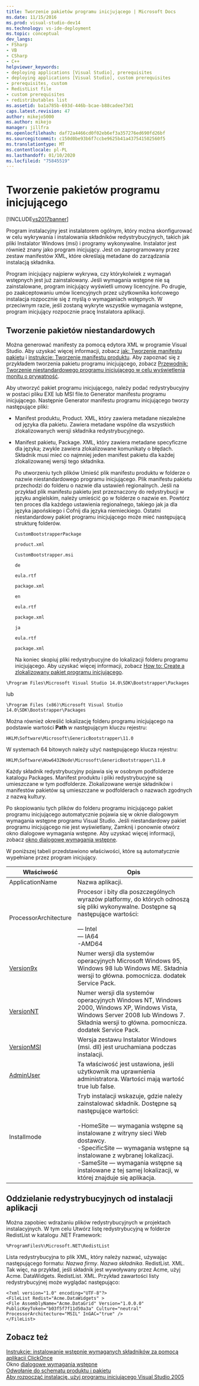 ```yaml
---
title: Tworzenie pakietów programu inicjującego | Microsoft Docs
ms.date: 11/15/2016
ms.prod: visual-studio-dev14
ms.technology: vs-ide-deployment
ms.topic: conceptual
dev_langs:
- FSharp
- VB
- CSharp
- C++
helpviewer_keywords:
- deploying applications [Visual Studio], prerequisites
- deploying applications [Visual Studio], custom prerequisites
- prerequisites, custom
- RedistList file
- custom prerequisites
- redistributables list
ms.assetid: ba1a785b-693d-446b-bcae-b88cadee73d1
caps.latest.revision: 47
author: mikejo5000
ms.author: mikejo
manager: jillfra
ms.openlocfilehash: daf72a4466cd0f02eb6ef3a357276ed690fd26bf
ms.sourcegitcommit: c150d0be93b6f7ccbe9625b41a437541502560f5
ms.translationtype: MT
ms.contentlocale: pl-PL
ms.lasthandoff: 01/10/2020
ms.locfileid: "75845519"
---
```

# <a name="creating-bootstrapper-packages"></a>Tworzenie pakietów programu inicjującego
[!INCLUDE[vs2017banner](../includes/vs2017banner.md)]

Program instalacyjny jest instalatorem ogólnym, który można skonfigurować w celu wykrywania i instalowania składników redystrybucyjnych, takich jak pliki Instalator Windows (msi) i programy wykonywalne. Instalator jest również znany jako program inicjujący. Jest on zaprogramowany przez zestaw manifestów XML, które określają metadane do zarządzania instalacją składnika.  
  
 Program inicjujący najpierw wykrywa, czy którykolwiek z wymagań wstępnych jest już zainstalowany. Jeśli wymagania wstępne nie są zainstalowane, program inicjujący wyświetli umowy licencyjne. Po drugie, po zaakceptowaniu umów licencyjnych przez użytkownika końcowego instalacja rozpocznie się z myślą o wymaganiach wstępnych. W przeciwnym razie, jeśli zostaną wykryte wszystkie wymagania wstępne, program inicjujący rozpocznie pracę Instalatora aplikacji.  
  
## <a name="creating-custom-packages"></a>Tworzenie pakietów niestandardowych  
 Można generować manifesty za pomocą edytora XML w programie Visual Studio. Aby uzyskać więcej informacji, zobacz [jak: Tworzenie manifestu pakietu](../deployment/how-to-create-a-package-manifest.md) i [instrukcje: Tworzenie manifestu produktu](../deployment/how-to-create-a-product-manifest.md). Aby zapoznać się z przykładem tworzenia pakietu programu inicjującego, zobacz [Przewodnik: Tworzenie niestandardowego programu inicjującego w celu wyświetlenia monitu o prywatność](../deployment/walkthrough-creating-a-custom-bootstrapper-to-show-a-privacy-prompt.md).  
  
 Aby utworzyć pakiet programu inicjującego, należy podać redystrybucyjny w postaci pliku EXE lub MSI file.to Generator manifestu programu inicjującego. Następnie Generator manifestu programu inicjującego tworzy następujące pliki:  
  
- Manifest produktu, Product. XML, który zawiera metadane niezależne od języka dla pakietu. Zawiera metadane wspólne dla wszystkich zlokalizowanych wersji składnika redystrybucyjnego.  
  
- Manifest pakietu, Package. XML, który zawiera metadane specyficzne dla języka; zwykle zawiera zlokalizowane komunikaty o błędach. Składnik musi mieć co najmniej jeden manifest pakietu dla każdej zlokalizowanej wersji tego składnika.  
  
  Po utworzeniu tych plików Umieść plik manifestu produktu w folderze o nazwie niestandardowego programu inicjującego. Plik manifestu pakietu przechodzi do folderu o nazwie dla ustawień regionalnych. Jeśli na przykład plik manifestu pakietu jest przeznaczony do redystrybucji w języku angielskim, należy umieścić go w folderze o nazwie en. Powtórz ten proces dla każdego ustawienia regionalnego, takiego jak ja dla języka japońskiego i Cofnij dla języka niemieckiego. Ostatni niestandardowy pakiet programu inicjującego może mieć następującą strukturę folderów.  
  
  `CustomBootstrapperPackage`  
  
  `product.xml`  
  
  `CustomBootstrapper.msi`  
  
  `de`  
  
  `eula.rtf`  
  
  `package.xml`  
  
  `en`  
  
  `eula.rtf`  
  
  `package.xml`  
  
  `ja`  
  
  `eula.rtf`  
  
  `package.xml`  
  
  Na koniec skopiuj pliki redystrybucyjne do lokalizacji folderu programu inicjującego. Aby uzyskać więcej informacji, zobacz [How to: Create a zlokalizowany pakiet programu inicjującego](../deployment/how-to-create-a-localized-bootstrapper-package.md).  
  
```  
\Program Files\Microsoft Visual Studio 14.0\SDK\Bootstrapper\Packages  
```  
  
 lub  
  
```  
\Program Files (x86)\Microsoft Visual Studio 14.0\SDK\Bootstrapper\Packages  
```  
  
 Można również określić lokalizację folderu programu inicjującego na podstawie wartości **Path** w następującym kluczu rejestru:  
  
```  
HKLM\Software\Microsoft\GenericBootstrapper\11.0  
```  
  
 W systemach 64 bitowych należy użyć następującego klucza rejestru:  
  
```  
HKLM\Software\Wow6432Node\Microsoft\GenericBootstrapper\11.0  
```  
  
 Każdy składnik redystrybucyjny pojawia się w osobnym podfolderze katalogu Packages. Manifest produktu i pliki redystrybucyjne są umieszczane w tym podfolderze. Zlokalizowane wersje składników i manifestów pakietów są umieszczane w podfolderach o nazwach zgodnych z nazwą kultury.  
  
 Po skopiowaniu tych plików do folderu programu inicjującego pakiet programu inicjującego automatycznie pojawia się w oknie dialogowym wymagania wstępne programu Visual Studio. Jeśli niestandardowy pakiet programu inicjującego nie jest wyświetlany, Zamknij i ponownie otwórz okno dialogowe wymagania wstępne. Aby uzyskać więcej informacji, zobacz [okno dialogowe wymagania wstępne](../ide/reference/prerequisites-dialog-box.md).  
  
 W poniższej tabeli przedstawiono właściwości, które są automatycznie wypełniane przez program inicjujący.  
  
|Właściwość|Opis|  
|--------------|-----------------|  
|ApplicationName|Nazwa aplikacji.|  
|ProcessorArchitecture|Procesor i bity dla poszczególnych wyrazów platformy, do których odnoszą się pliki wykonywalne. Dostępne są następujące wartości:<br /><br /> — Intel<br />— IA64<br />-AMD64|  
|[Version9x](https://msdn.microsoft.com/library/aa372490\(v=vs.140\).aspx)|Numer wersji dla systemów operacyjnych Microsoft Windows 95, Windows 98 lub Windows ME. Składnia wersji to główna. pomocnicza. dodatek Service Pack.|  
|[VersionNT](/windows/desktop/Msi/versionnt)|Numer wersji dla systemów operacyjnych Windows NT, Windows 2000, Windows XP, Windows Vista, Windows Server 2008 lub Windows 7. Składnia wersji to główna. pomocnicza. dodatek Service Pack.|  
|[VersionMSI](https://msdn.microsoft.com/library/aa372493\(v=vs.140\).aspx)|Wersja zestawu Instalator Windows (msi. dll) jest uruchamiana podczas instalacji.|  
|[AdminUser](https://msdn.microsoft.com/library/aa367545\(v=vs.140\).aspx)|Ta właściwość jest ustawiona, jeśli użytkownik ma uprawnienia administratora. Wartości mają wartość true lub false.|  
|Installmode|Tryb instalacji wskazuje, gdzie należy zainstalować składnik. Dostępne są następujące wartości:<br /><br /> -HomeSite — wymagania wstępne są instalowane z witryny sieci Web dostawcy.<br />-SpecificSite — wymagania wstępne są instalowane z wybranej lokalizacji.<br />-SameSite — wymagania wstępne są instalowane z tej samej lokalizacji, w której znajduje się aplikacja.|  
  
## <a name="separating-redistributables-from-application-installations"></a>Oddzielanie redystrybucyjnych od instalacji aplikacji  
 Można zapobiec wdrażaniu plików redystrybucyjnych w projektach instalacyjnych. W tym celu Utwórz listę redystrybucyjną w folderze RedistList w katalogu .NET Framework:  
  
 `%ProgramFiles%\Microsoft.NET\RedistList`  
  
 Lista redystrybucyjna to plik XML, który należy nazwać, używając następującego formatu: *Nazwa firmy*. *Nazwa składnika*. RedistList. XML. Tak więc, na przykład, jeśli składnik jest wywoływany przez Acme, użyj Acme. DataWidgets. RedistList. XML. Przykład zawartości listy redystrybucyjnej może wyglądać następująco:  
  
```  
<?xml version="1.0" encoding="UTF-8"?>  
<FileList Redist="Acme.DataWidgets" >  
<File AssemblyName="Acme.DataGrid" Version="1.0.0.0" PublicKeyToken="b03f5f7f11d50a3a" Culture="neutral" ProcessorArchitecture="MSIL" InGAC="true" />  
</FileList>  
```  
  
## <a name="see-also"></a>Zobacz też  
 [Instrukcje: instalowanie wstępnie wymaganych składników za pomocą aplikacji ClickOnce](../deployment/how-to-install-prerequisites-with-a-clickonce-application.md)   
 Okno [dialogowe wymagania wstępne](../ide/reference/prerequisites-dialog-box.md)   
 [Odwołanie do schematu produktu i pakietu](../deployment/product-and-package-schema-reference.md)   
 [Aby rozpocząć instalację, użyj programu inicjującego Visual Studio 2005](https://msdn.microsoft.com/magazine/cc163899.aspx)
